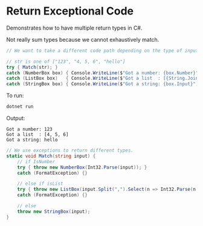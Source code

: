 # Return Exceptional Code

Demonstrates how to have multiple return types in C#.

Not really sum types because we cannot exhaustively match.

```c#
// We want to take a different code path depending on the type of input.

// str is one of ["123", "4, 5, 6", "hello"]
try { Match(str); }
catch (NumberBox box) { Console.WriteLine($"Got a number: {box.Number}"); }
catch (ListBox box)   { Console.WriteLine($"Got a list  : [{String.Join(", ", box.Numbers)}]"); }
catch (StringBox box) { Console.WriteLine($"Got a string: {box.Input}"); }
```

To run:

```bash
dotnet run
```

Output:

```
Got a number: 123
Got a list  : [4, 5, 6]
Got a string: hello
```

```c#
// We use exceptions to return different types.
static void Match(string input) {
    // if IsNumber
    try { throw new NumberBox(Int32.Parse(input)); }
    catch (FormatException) {}

    // else if isList
    try { throw new ListBox(input.Split(",").Select(n => Int32.Parse(n.Trim())).ToList()); }
    catch (FormatException) {}

    // else
    throw new StringBox(input);
}
```

